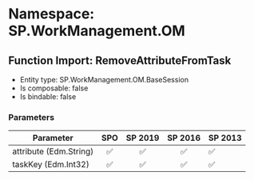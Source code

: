 # Namespace: SP.WorkManagement.OM

## Function Import: RemoveAttributeFromTask

- Entity type: SP.WorkManagement.OM.BaseSession
- Is composable: false
- Is bindable: false

### Parameters

Parameter | SPO | SP 2019 | SP 2016 | SP 2013
----------|:---:|:-------:|:-------:|:-------
attribute (Edm.String) | ✅ | ✅ | ✅ | ✅
taskKey (Edm.Int32) | ✅ | ✅ | ✅ | ✅